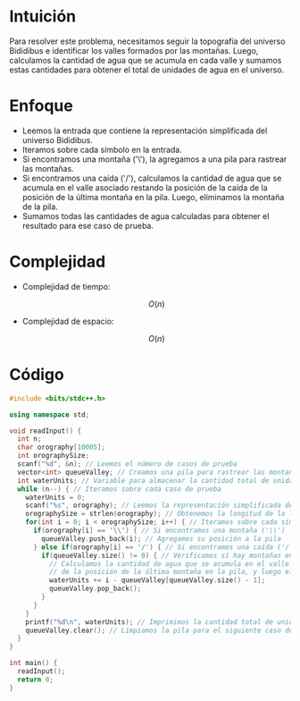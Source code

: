 # Intuición
<!-- Describe your first thoughts on how to solve this problem. -->
Para resolver este problema, necesitamos seguir la topografía del universo Bididibus e identificar los valles formados por las montañas. Luego, calculamos la cantidad de agua que se acumula en cada valle y sumamos estas cantidades para obtener el total de unidades de agua en el universo.

# Enfoque
<!-- Describe your approach to solving the problem. -->
* Leemos la entrada que contiene la representación simplificada del universo Bididibus.
* Iteramos sobre cada símbolo en la entrada.
* Si encontramos una montaña ('\\'), la agregamos a una pila para rastrear las montañas.
* Si encontramos una caída ('/'), calculamos la cantidad de agua que se acumula en el valle asociado restando la posición de la caída de la posición de la última montaña en la pila. Luego, eliminamos la montaña de la pila.
* Sumamos todas las cantidades de agua calculadas para obtener el resultado para ese caso de prueba.

# Complejidad
- Complejidad de tiempo:
    <!-- Add your time complexity here, e.g. $$O(n)$$ -->
    $$O(n)$$

- Complejidad de espacio:
    <!-- Add your space complexity here, e.g. $$O(n)$$ -->
    $$O(n)$$

# Código
```cpp
#include <bits/stdc++.h>

using namespace std;

void readInput() {
  int n;
  char orography[10005];
  int orographySize;
  scanf("%d", &n); // Leemos el número de casos de prueba
  vector<int> queueValley; // Creamos una pila para rastrear las montañas en cada caso de prueba
  int waterUnits; // Variable para almacenar la cantidad total de unidades de agua en cada caso de prueba
  while (n--) { // Iteramos sobre cada caso de prueba
    waterUnits = 0;
    scanf("%s", orography); // Leemos la representación simplificada del universo Bididibus
    orographySize = strlen(orography); // Obtenemos la longitud de la línea leída
    for(int i = 0; i < orographySize; i++) { // Iteramos sobre cada símbolo en la línea leída
      if(orography[i] == '\\') { // Si encontramos una montaña ('\\')
        queueValley.push_back(i); // Agregamos su posición a la pila
      } else if(orography[i] == '/') { // Si encontramos una caída ('/')
        if(queueValley.size() != 0) { // Verificamos si hay montañas en la pila
          // Calculamos la cantidad de agua que se acumula en el valle restando la posición de la caída
          // de la posición de la última montaña en la pila, y luego eliminamos la montaña de la pila
          waterUnits += i - queueValley[queueValley.size() - 1];
          queueValley.pop_back();
        }
      }
    }
    printf("%d\n", waterUnits); // Imprimimos la cantidad total de unidades de agua para el caso de prueba actual
    queueValley.clear(); // Limpiamos la pila para el siguiente caso de prueba
  }
}

int main() {
  readInput();
  return 0;
}

```
